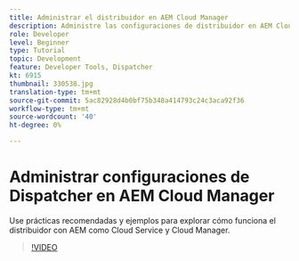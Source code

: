 ```yaml
---
title: Administrar el distribuidor en AEM Cloud Manager
description: Administre las configuraciones de distribuidor en AEM Cloud Manager.
role: Developer
level: Beginner
type: Tutorial
topic: Development
feature: Developer Tools, Dispatcher
kt: 6915
thumbnail: 330538.jpg
translation-type: tm+mt
source-git-commit: 5ac82928d4b0bf75b348a414793c24c3aca92f36
workflow-type: tm+mt
source-wordcount: '40'
ht-degree: 0%

---
```



# Administrar configuraciones de Dispatcher en AEM Cloud Manager

Use prácticas recomendadas y ejemplos para explorar cómo funciona el distribuidor con AEM como Cloud Service y Cloud Manager.

>[!VIDEO](https://video.tv.adobe.com/v/330538/?quality=12&learn=on)